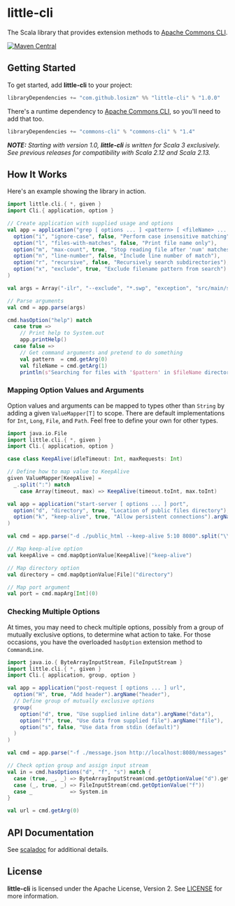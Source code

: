 # little-cli

The Scala library that provides extension methods to [Apache Commons CLI](https://commons.apache.org/proper/commons-cli/index.html).

[![Maven Central](https://img.shields.io/maven-central/v/com.github.losizm/little-cli_3.svg?label=Maven%20Central)](https://search.maven.org/search?q=g:%22com.github.losizm%22%20AND%20a:%22little-cli_3%22)

## Getting Started
To get started, add **little-cli** to your project:

```scala
libraryDependencies += "com.github.losizm" %% "little-cli" % "1.0.0"
```

There's a runtime dependency to [Apache Commons CLI](https://commons.apache.org/proper/commons-cli/index.html),
so you'll need to add that too.

```scala
libraryDependencies += "commons-cli" % "commons-cli" % "1.4"
```
_**NOTE:** Starting with version 1.0, **little-cli** is written for Scala 3
exclusively. See previous releases for compatibility with Scala 2.12 and Scala
2.13._
## How It Works

Here's an example showing the library in action.

```scala
import little.cli.{ *, given }
import Cli.{ application, option }

// Create application with supplied usage and options
val app = application("grep [ options ... ] <pattern> [ <fileName> ... ]",
  option("i", "ignore-case", false, "Perform case insensitive matching"),
  option("l", "files-with-matches", false, "Print file name only"),
  option("m", "max-count", true, "Stop reading file after 'num' matches").argName("num"),
  option("n", "line-number", false, "Include line number of match"),
  option("r", "recursive", false, "Recursively search subdirectories"),
  option("x", "exclude", true, "Exclude filename pattern from search").argName("pattern")
)

val args = Array("-ilr", "--exclude", "*.swp", "exception", "src/main/scala")

// Parse arguments
val cmd = app.parse(args)

cmd.hasOption("help") match
  case true =>
    // Print help to System.out
    app.printHelp()
  case false =>
    // Get command arguments and pretend to do something
    val pattern  = cmd.getArg(0)
    val fileName = cmd.getArg(1)
    println(s"Searching for files with '$pattern' in $fileName directory...")
```

### Mapping Option Values and Arguments

Option values and arguments can be mapped to types other than `String` by adding
a given `ValueMapper[T]` to scope. There are default implementations for `Int`,
`Long`, `File`, and `Path`. Feel free to define your own for other types.

```scala
import java.io.File
import little.cli.{ *, given }
import Cli.{ application, option }

case class KeepAlive(idleTimeout: Int, maxRequests: Int)

// Define how to map value to KeepAlive
given ValueMapper[KeepAlive] =
  _.split(":") match
    case Array(timeout, max) => KeepAlive(timeout.toInt, max.toInt)

val app = application("start-server [ options ... ] port",
  option("d", "directory", true, "Location of public files directory"),
  option("k", "keep-alive", true, "Allow persistent connections").argName("timeout:max")
)

val cmd = app.parse("-d ./public_html --keep-alive 5:10 8080".split("\\s+"))

// Map keep-alive option
val keepAlive = cmd.mapOptionValue[KeepAlive]("keep-alive")

// Map directory option
val directory = cmd.mapOptionValue[File]("directory")

// Map port argument
val port = cmd.mapArg[Int](0)
```

### Checking Multiple Options

At times, you may need to check multiple options, possibly from a group of
mutually exclusive options, to determine what action to take. For those
occasions, you have the overloaded `hasOption` extension method to
`CommandLine`.

```scala
import java.io.{ ByteArrayInputStream, FileInputStream }
import little.cli.{ *, given }
import Cli.{ application, group, option }

val app = application("post-request [ options ... ] url",
  option("H", true, "Add header").argName("header"),
  // Define group of mutually exclusive options
  group(
    option("d", true, "Use supplied inline data").argName("data"),
    option("f", true, "Use data from supplied file").argName("file"),
    option("s", false, "Use data from stdin (default)")
  )
)

val cmd = app.parse("-f ./message.json http://localhost:8080/messages".split("\\s+"))

// Check option group and assign input stream
val in = cmd.hasOptions("d", "f", "s") match {
  case (true, _, _) => ByteArrayInputStream(cmd.getOptionValue("d").getBytes)
  case (_, true, _) => FileInputStream(cmd.getOptionValue("f"))
  case _            => System.in
}

val url = cmd.getArg(0)
```

## API Documentation

See [scaladoc](https://losizm.github.io/little-cli/latest/api/little/cli.html)
for additional details.

## License
**little-cli** is licensed under the Apache License, Version 2. See [LICENSE](LICENSE)
for more information.
